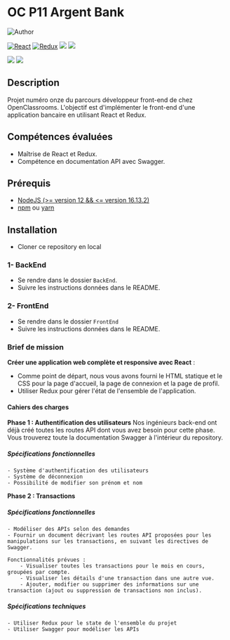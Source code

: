 # OC P11 Argent Bank

![Author](<https://img.shields.io/badge/Author-Carmen%20Loisy-green>)

[![React](https://img.shields.io/badge/React-20232A?style=for-the-badge&logo=react&logoColor=61DAFB)](https://dev.to/envoy_/150-badges-for-github-pnk)
[![Redux](https://img.shields.io/badge/Redux-593D88?style=for-the-badge&logo=redux&logoColor=white)](https://dev.to/envoy_/150-badges-for-github-pnk)
![](https://img.shields.io/badge/Sass-CC6699?style=for-the-badge&logo=sass&logoColor=white)
![](https://img.shields.io/badge/JavaScript-F7DF1E?style=for-the-badge&logo=javascript&logoColor=black)

![](https://forthebadge.com/images/badges/built-with-love.svg)
![](https://forthebadge.com/images/badges/powered-by-coffee.svg)

## Description

Projet numéro onze du parcours développeur front-end de chez OpenClassrooms. L'objectif est d'implémenter le front-end d'une application bancaire en utilisant React et Redux.

## Compétences évaluées

- Maîtrise de React et Redux.
- Compétence en documentation API avec Swagger.

## Prérequis
- [NodeJS (>= version 12 && <= version 16.13.2)](https://nodejs.org/en/)
- [npm](https://www.npmjs.com/) ou [yarn](https://yarnpkg.com/getting-started/install)

## Installation
- Cloner ce repository en local

### 1- BackEnd
- Se rendre dans le dossier `BackEnd`.
- Suivre les instructions données dans le README.

### 2- FrontEnd
- Se rendre dans le dossier `FrontEnd`
- Suivre les instructions données dans le README.

### Brief de mission
**Créer une application web complète et responsive avec React** :
- Comme point de départ, nous vous avons fourni le HTML statique et le CSS pour la page d'accueil, la page de connexion et la page de profil.
- Utiliser Redux pour gérer l'état de l'ensemble de l'application.

#### Cahiers des charges
**Phase 1 : Authentification des utilisateurs**
Nos ingénieurs back-end ont déjà créé toutes les routes API dont vous avez besoin pour cette phase. Vous trouverez toute la documentation Swagger à l'intérieur du repository.
##### Spécifications fonctionnelles
	- Système d'authentification des utilisateurs
	- Système de déconnexion
	- Possibilité de modifier son prénom et nom

**Phase 2 : Transactions**
##### Spécifications fonctionnelles
	- Modéliser des APIs selon des demandes
	- Fournir un document décrivant les routes API proposées pour les manipulations sur les transactions, en suivant les directives de Swagger.

	Fonctionnalités prévues :
		- Visualiser toutes les transactions pour le mois en cours, groupées par compte.
		- Visualiser les détails d'une transaction dans une autre vue.
		- Ajouter, modifier ou supprimer des informations sur une transaction (ajout ou suppression de transactions non inclus).

##### Spécifications techniques
	- Utiliser Redux pour le state de l'ensemble du projet
	- Utiliser Swagger pour modéliser les APIs